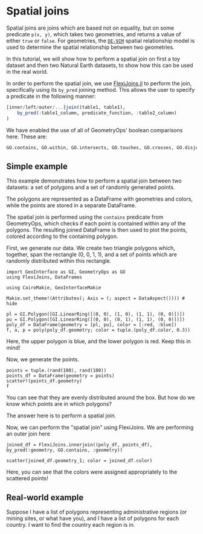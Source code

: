 # Spatial joins

Spatial joins are joins which are based not on equality, but on some predicate ``p(x, y)``, which takes two geometries, and returns a value of either `true` or `false`.  For geometries, the [`DE-9IM`](https://en.wikipedia.org/wiki/DE-9IM) spatial relationship model is used to determine the spatial relationship between two geometries.  

In this tutorial, we will show how to perform a spatial join on first a toy dataset and then two Natural Earth datasets, to show how this can be used in the real world.

In order to perform the spatial join, we use [FlexiJoins.jl](https://github.com/JuliaAPlavin/FlexiJoins.jl) to perform the join, specifically using its `by_pred` joining method.  This allows the user to specify a predicate in the following manner:
```julia
[inner/left/outer/...]join((table1, table1),
    by_pred(:table1_column, predicate_function, :table2_column)
)
```

We have enabled the use of all of GeometryOps' boolean comparisons here.  These are:

```julia
GO.contains, GO.within, GO.intersects, GO.touches, GO.crosses, GO.disjoint, GO.overlaps, GO.covers, GO.coveredby, GO.equals
```

## Simple example

This example demonstrates how to perform a spatial join between two datasets: a set of polygons and a set of randomly generated points. 

The polygons are represented as a DataFrame with geometries and colors, while the points are stored in a separate DataFrame. 

The spatial join is performed using the `contains` predicate from GeometryOps, which checks if each point is contained within any of the polygons. The resulting joined DataFrame is then used to plot the points, colored according to the containing polygon.

First, we generate our data.  We create two triangle polygons which, together, span the rectangle (0, 0, 1, 1), and a set of points which are randomly distributed within this rectangle.

```@example spatialjoins
import GeoInterface as GI, GeometryOps as GO
using FlexiJoins, DataFrames

using CairoMakie, GeoInterfaceMakie

Makie.set_theme!(Attributes(; Axis = (; aspect = DataAspect()))) # hide

pl = GI.Polygon([GI.LinearRing([(0, 0), (1, 0), (1, 1), (0, 0)])])
pu = GI.Polygon([GI.LinearRing([(0, 0), (0, 1), (1, 1), (0, 0)])])
poly_df = DataFrame(geometry = [pl, pu], color = [:red, :blue])
f, a, p = poly(poly_df.geometry; color = tuple.(poly_df.color, 0.3))
```

Here, the upper polygon is blue, and the lower polygon is red.  Keep this in mind!

Now, we generate the points.

```@example spatialjoins
points = tuple.(rand(100), rand(100))
points_df = DataFrame(geometry = points)
scatter!(points_df.geometry)
f
```

You can see that they are evenly distributed around the box.  But how do we know which points are in which polygons?

The answer here is to perform a spatial join.

Now, we can perform the "spatial join" using FlexiJoins.  We are performing an outer join here

```@example spatialjoin
joined_df = FlexiJoins.innerjoin((poly_df, points_df), by_pred(:geometry, GO.contains, :geometry))
```

```@example spatialjoin
scatter(joined_df.geometry_1; color = joined_df.color)
```

Here, you can see that the colors were assigned appropriately to the scattered points!

## Real-world example

Suppose I have a list of polygons representing administrative regions (or mining sites, or what have you), and I have a list of polygons for each country.  I want to find the country each region is in.

